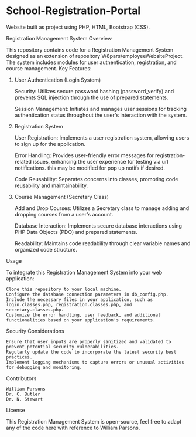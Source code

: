 # School-Registration-Portal
Website built as project using PHP, HTML, Bootstrap (CSS).

Registration Management System
Overview

This repository contains code for a Registration Management System designed as an extension of repository W8pars/employeeWebsiteProject. The system includes modules for user authentication, registration, and course management.
Key Features:
1. User Authentication (Login System)

    Security:
        Utilizes secure password hashing (password_verify) and prevents SQL injection through the use of prepared statements.

    Session Management:
        Initiates and manages user sessions for tracking authentication status throughout the user's interaction with the system.

2. Registration System

    User Registration:
        Implements a user registration system, allowing users to sign up for the application.

    Error Handling:
        Provides user-friendly error messages for registration-related issues, enhancing the user experience for testing via url notifications. this may be modified for pop up notifs if desired.

    Code Reusability:
        Separates concerns into classes, promoting code reusability and maintainability.

3. Course Management (Secretary Class)

    Add and Drop Courses:
        Utilizes a Secretary class to manage adding and dropping courses from a user's account.

    Database Interaction:
        Implements secure database interactions using PHP Data Objects (PDO) and prepared statements.

    Readability:
        Maintains code readability through clear variable names and organized code structure.

Usage

To integrate this Registration Management System into your web application:

    Clone this repository to your local machine.
    Configure the database connection parameters in db_config.php.
    Include the necessary files in your application, such as login.classes.php, registration.classes.php, and secretary.classes.php.
    Customize the error handling, user feedback, and additional functionalities based on your application's requirements.

Security Considerations

    Ensure that user inputs are properly sanitized and validated to prevent potential security vulnerabilities.
    Regularly update the code to incorporate the latest security best practices.
    Implement logging mechanisms to capture errors or unusual activities for debugging and monitoring.

Contributors

    William Parsons
    Dr. C. Butler
    Dr. N. Stewart

License

This Registration Management System is open-source, feel free to adapt any of the code here with reference to William Parsons.
